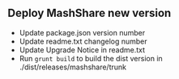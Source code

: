 
## Deploy MashShare new version

- Update package.json version number
- Update readme.txt changelog number
- Update Upgrade Notice in readme.txt
- Run `grunt build` to build the dist version in ./dist/releases/mashshare/trunk